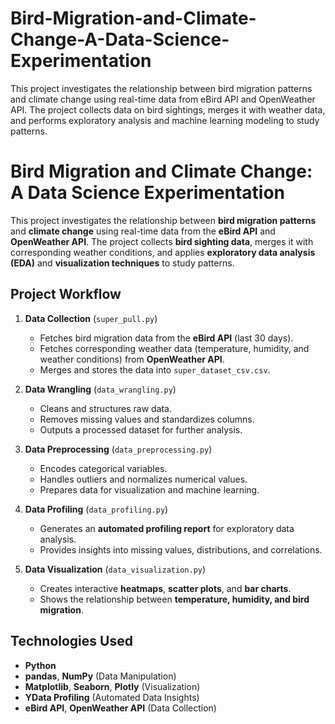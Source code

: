 # Bird-Migration-and-Climate-Change-A-Data-Science-Experimentation
This project investigates the relationship between bird migration patterns and climate change using real-time data from eBird API and OpenWeather API. The project collects data on bird sightings, merges it with weather data, and performs exploratory analysis and machine learning modeling to study patterns.

# Bird Migration and Climate Change: A Data Science Experimentation  

This project investigates the relationship between **bird migration patterns** and **climate change** using real-time data from the **eBird API** and **OpenWeather API**. The project collects **bird sighting data**, merges it with corresponding weather conditions, and applies **exploratory data analysis (EDA)** and **visualization techniques** to study patterns.

## Project Workflow  
1. **Data Collection** (`super_pull.py`)  
   - Fetches bird migration data from the **eBird API** (last 30 days).  
   - Fetches corresponding weather data (temperature, humidity, and weather conditions) from **OpenWeather API**.  
   - Merges and stores the data into `super_dataset_csv.csv`.  

2. **Data Wrangling** (`data_wrangling.py`)  
   - Cleans and structures raw data.  
   - Removes missing values and standardizes columns.  
   - Outputs a processed dataset for further analysis.  

3. **Data Preprocessing** (`data_preprocessing.py`)  
   - Encodes categorical variables.  
   - Handles outliers and normalizes numerical values.  
   - Prepares data for visualization and machine learning.  

4. **Data Profiling** (`data_profiling.py`)  
   - Generates an **automated profiling report** for exploratory data analysis.  
   - Provides insights into missing values, distributions, and correlations.  

5. **Data Visualization** (`data_visualization.py`)  
   - Creates interactive **heatmaps**, **scatter plots**, and **bar charts**.  
   - Shows the relationship between **temperature, humidity, and bird migration**.  

## Technologies Used  
- **Python**  
- **pandas**, **NumPy** (Data Manipulation)  
- **Matplotlib**, **Seaborn**, **Plotly** (Visualization)  
- **YData Profiling** (Automated Data Insights)  
- **eBird API**, **OpenWeather API** (Data Collection)  


